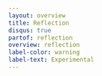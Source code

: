 ```yaml
---
layout: overview
title: Reflection
disqus: true
partof: reflection
overview: reflection
label-color: warning
label-text: Experimental
---
```

